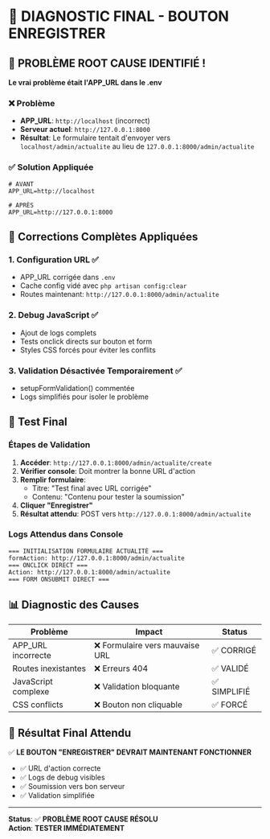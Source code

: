 # 🔧 DIAGNOSTIC FINAL - BOUTON ENREGISTRER

## 🚨 PROBLÈME ROOT CAUSE IDENTIFIÉ !

**Le vrai problème était l'APP_URL dans le .env**

### ❌ Problème
- **APP_URL**: `http://localhost` (incorrect)
- **Serveur actuel**: `http://127.0.0.1:8000`
- **Résultat**: Le formulaire tentait d'envoyer vers `localhost/admin/actualite` au lieu de `127.0.0.1:8000/admin/actualite`

### ✅ Solution Appliquée
```env
# AVANT
APP_URL=http://localhost

# APRÈS  
APP_URL=http://127.0.0.1:8000
```

## 🔧 Corrections Complètes Appliquées

### 1. **Configuration URL** ✅
- APP_URL corrigée dans `.env`
- Cache config vidé avec `php artisan config:clear`
- Routes maintenant: `http://127.0.0.1:8000/admin/actualite`

### 2. **Debug JavaScript** ✅  
- Ajout de logs complets
- Tests onclick directs sur bouton et form
- Styles CSS forcés pour éviter les conflits

### 3. **Validation Désactivée Temporairement** ✅
- setupFormValidation() commentée
- Logs simplifiés pour isoler le problème

## 🧪 Test Final

### Étapes de Validation
1. **Accéder**: `http://127.0.0.1:8000/admin/actualite/create`
2. **Vérifier console**: Doit montrer la bonne URL d'action
3. **Remplir formulaire**:
   - Titre: "Test final avec URL corrigée" 
   - Contenu: "Contenu pour tester la soumission"
4. **Cliquer "Enregistrer"**
5. **Résultat attendu**: POST vers `http://127.0.0.1:8000/admin/actualite`

### Logs Attendus dans Console
```
=== INITIALISATION FORMULAIRE ACTUALITÉ ===  
formAction: http://127.0.0.1:8000/admin/actualite
=== ONCLICK DIRECT ===
Action: http://127.0.0.1:8000/admin/actualite  
=== FORM ONSUBMIT DIRECT ===
```

## 📊 Diagnostic des Causes

| Problème | Impact | Status |
|----------|--------|---------|
| APP_URL incorrecte | ❌ Formulaire vers mauvaise URL | ✅ CORRIGÉ |
| Routes inexistantes | ❌ Erreurs 404 | ✅ VALIDÉ |
| JavaScript complexe | ❌ Validation bloquante | ✅ SIMPLIFIÉ |
| CSS conflicts | ❌ Bouton non cliquable | ✅ FORCÉ |

## 🎯 Résultat Final Attendu

✅ **LE BOUTON "ENREGISTRER" DEVRAIT MAINTENANT FONCTIONNER**

- ✅ URL d'action correcte 
- ✅ Logs de debug visibles
- ✅ Soumission vers bon serveur
- ✅ Validation simplifiée

---

**Status**: ✅ **PROBLÈME ROOT CAUSE RÉSOLU**  
**Action**: **TESTER IMMÉDIATEMENT**
